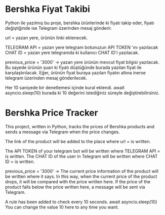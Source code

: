 # Bershka Fiyat Takibi
Python ile yazılmış bu proje, bershka ürünlerinde ki fiyatı takip eder, fiyatı değiştiğinde ise Telegram üzerinden mesaj gönderir.

url = yazan yere, ürünün linki eklenecek.

TELEGRAM API = yazan yere telegram botunuzun API TOKEN 'ını yazılacak
CHAT ID = yazan yere telegramda ki kullanıcı CHAT ID'i yazılacak.

previous_price = '3000' -> yazan yere ürünün mevcut fiyat bilgisi yazılacak. Bu sayede ürünün şuan ki fiyatı düştüğünde burada yazılan fiyat ile karşılaştırılacak. Eğer, ürünün fiyat buraya yazılan fiyatın altına inerse telegram üzerinden mesaj gönderilecek.

Her 10 saniyede bir denetlemesi içinde kural eklendi.
await asyncio.sleep(10) burada ki 10 değerini istediğiniz süreyle değiştirebilirsiniz.

# Bershka Price Tracker
This project, written in Python, tracks the prices of Bershka products and sends a message via Telegram when the price changes.

The link of the product will be added to the place where url = is written.

The API TOKEN of your telegram bot will be written where TELEGRAM API = is written.
The CHAT ID of the user in Telegram will be written where CHAT ID = is written.

previous_price = '3000' -> The current price information of the product will be written where it says. In this way, when the current price of the product drops, it will be compared with the price written here. If the price of the product falls below the price written here, a message will be sent via Telegram.

A rule has been added to check every 10 seconds.
await asyncio.sleep(10) You can change the value 10 here to any time you want.
